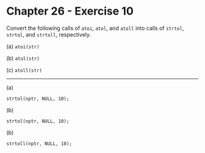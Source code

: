 # Chapter 26 - Exercise 10

Convert the following calls of `atoi`, `atol`, and `atoll` into calls of `strtol`, `strtol`, and `strtoll`, respectively.

(a) `atoi(str)`  

(b) `atol(str)`  

(c) `atoll(str)`  

---

(a)
```
strtol(nptr, NULL, 10);
```

(b)
```
strtol(nptr, NULL, 10);
```

(b)
```
strtoll(nptr, NULL, 10);
```

